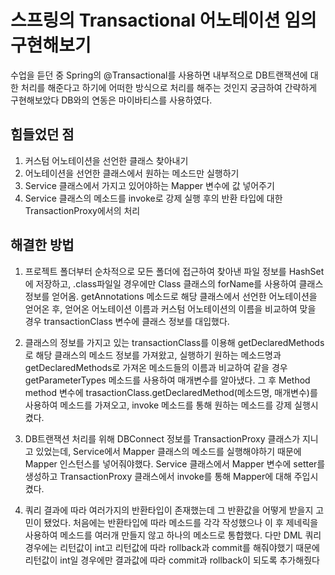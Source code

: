 # 스프링의 Transactional 어노테이션 임의 구현해보기
수업을 듣던 중 Spring의 @Transactional를 사용하면
내부적으로 DB트랜잭션에 대한 처리를 해준다고 하기에 
어떠한 방식으로 처리를 해주는 것인지 궁금하여 간략하게 구현해보았다
DB와의 연동은 마이바티스를 사용하였다.

## 힘들었던 점
1. 커스텀 어노테이션을 선언한 클래스 찾아내기 
2. 어노테이션을 선언한 클래스에서 원하는 메소드만 실행하기
3. Service 클래스에서 가지고 있어야하는 Mapper 변수에 값 넣어주기
4. Service 클래스의 메소드를 invoke로 강제 실행 후의 반환 타입에 대한 TransactionProxy에서의 처리

## 해결한 방법
1. 프로젝트 폴더부터 순차적으로 모든 폴더에 접근하여 찾아낸 파일 정보를 HashSet에 저장하고, .class파일일 경우에만 Class 클래스의 forName를 사용하여 클래스 정보를 얻어옴. 
   getAnnotations 메소드로 해당 클래스에서 선언한 어노테이션을 얻어온 후, 얻어온 어노테이션 이름과 커스텀 어노테이션의 이름을 비교하여 맞을 경우 transactionClass 변수에 클래스 정보를 대입했다.

2. 클래스의 정보를 가지고 있는 transactionClass를 이용해 getDeclaredMethods로 해당 클래스의 메소드 정보를 가져왔고, 실행하기 원하는 메소드명과 getDeclaredMethods로 가져온 메소드들의 이름과 비교하여 같을 경우 getParameterTypes 메소드를 사용하여 매개변수를 알아냈다.
    그 후 Method method 변수에 trasactionClass.getDeclaredMethod(메소드명, 매개변수)를 사용하여 메소드를 가져오고, invoke 메소드를 통해 원하는 메소드를 강제 실행시켰다.

3. DB트랜잭션 처리를 위해 DBConnect 정보를 TransactionProxy 클래스가 지니고 있었는데, Service에서 Mapper 클래스의 메소드를 실행해야하기 때문에 Mapper 인스턴스를 넣어줘야했다. Service 클래스에서 Mapper 변수에 setter를 생성하고 TransactionProxy 클래스에서 invoke를 통해 Mapper에 대해 주입시켰다.

4. 쿼리 결과에 따라 여러가지의 반환타입이 존재했는데 그 반환값을 어떻게 받을지 고민이 됐었다. 처음에는 반환타입에 따라 메소드를 각각 작성했으나 이 후 제네릭을 사용하여 메소드를 여러개 만들지 않고 하나의 메소드로 통합했다.
   다만 DML 쿼리 경우에는 리턴값이 int고 리턴값에 따라 rollback과 commit를 해줘야했기 때문에 리턴값이 int일 경우에만 결과값에 따라 commit과 rollback이 되도록 추가해줬다
